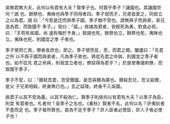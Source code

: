 吳無君無大夫，此何以有君有大夫？賢季子也。何賢乎季子？讓國也。其讓國奈何？謁
也、餘祭也、夷昧也與季子同母者四。季子弱而才，兄弟皆愛之，同欲立之以為君。謁
曰：「今若是迮而與季子國，季子猶不受也。請無與子而與弟，弟兄迭為君，而致國乎
季子。」皆曰：「諾。」故諸為君者，皆輕死為勇，飲食必祝，曰：「天苟有吳國，尚
速有悔於予身。」故謁也死，餘祭也立。餘祭也死，夷昧也立。夷昧也死，則國宜之季
子者也。

季子使而亡焉，僚者長庶也，即之。季子使而反，至，而君之爾。闔廬曰：「先君之所
以不與子國而與弟者，凡為季子故也。將從先君之命與，則國宜之季子者也。如不從先
君之命與，則我宜立者也，僚惡得為君乎？」於是使專諸刺僚，而致國乎季子。

季子不受，曰：「爾弒吾君，吾受爾國，是吾與爾為篡也。爾殺吾兄，吾又殺爾，是父
子兄弟相殺，終身無已也。」去之延陵，終身不入吳國。

故君子以其不受為義，以其不殺為仁。賢季子則吳何以有君有大夫？以季子為臣，則宜
有君者也。札者何？吳季子之名也。《春秋》賢者不名，此何以名？許夷狄者不壹而足
也。季子者所賢也，曷為不足乎季子？許人臣者必使臣，許人子者必使子也！

